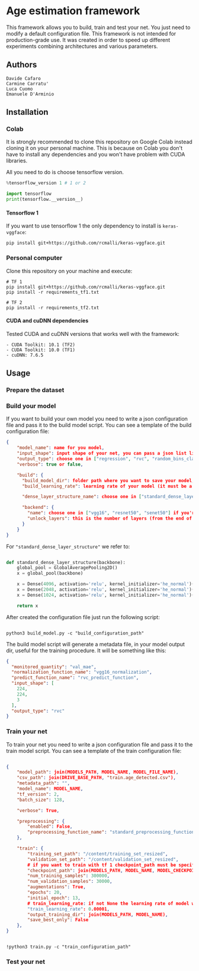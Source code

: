 # Age estimation framework

This framework allows you to build, train and test your net. You just need to modify a default configuration file.
This framework is not intended for production-grade use. It was created in order to speed up different experiments combining architectures and various parameters.

## Authors

```
Davide Cafaro
Carmine Carratu'
Luca Cuomo
Emanuele D'Arminio
```

## Installation

### Colab
It is strongly recommended to clone this repository on Google Colab instead cloning it on your personal machine.
This is because on Colab you don't have to install any dependencies and you won't have problem with CUDA libraries.

All you need to do is choose tensorflow version.

```python 
%tensorflow_version 1 # 1 or 2

import tensorflow
print(tensorflow.__version__)
```

#### Tensorflow 1
If you want to use tensorflow 1 the only dependency to install is `keras-vggface`:

```shell script
pip install git+https://github.com/rcmalli/keras-vggface.git
```

### Personal computer

Clone this repository on your machine and execute:

```shell script
# TF 1
pip install git+https://github.com/rcmalli/keras-vggface.git
pip install -r requirements_tf1.txt

# TF 2
pip install -r requirements_tf2.txt
```
#### CUDA and cuDNN dependencies

Tested CUDA and cuDNN versions that works well with the framework:

```
- CUDA Toolkit: 10.1 (TF2)
- CUDA Toolkit: 10.0 (TF1)
- cuDNN: 7.6.5
```

## Usage

### Prepare the dataset

### Build your model

If you want to build your own model you need to write a json configuration file and pass it to the build model script.
You can see a template of the build configuration file:

```json
{
    "model_name": name for you model,
    "input_shape": input shape of your net, you can pass a json list like this [224, 224, 3],
    "output_type": choose one in ["regression", "rvc", "random_bins_classification"],
    "verbose": true or false,

    "build": {
      "build_model_dir": folder path where you want to save your model,
      "build_learning_rate": learning rate of your model (it must be a number),

      "dense_layer_structure_name": choose one in ["standard_dense_layer_structure", "vgg16_dense_layer_structure"],

      "backend": {
        "name": choose one in ["vgg16", "resnet50", "senet50"] if you're using TF1, choose one in ["vgg19"] if you're using TF2,
        "unlock_layers": this is the number of layers (from the end of the net) you want to unlock for training, choose one in ["none", "all", 1, 2, ..]
      }
    }
}
```

For `"standard_dense_layer_structure"` we refer to:

```python

def standard_dense_layer_structure(backbone):
    global_pool = GlobalAveragePooling2D()
    x = global_pool(backbone)

    x = Dense(4096, activation='relu', kernel_initializer='he_normal')(x)
    x = Dense(2048, activation='relu', kernel_initializer='he_normal')(x)
    x = Dense(1024, activation='relu', kernel_initializer='he_normal')(x)

    return x

```

After created the configuration file just run the following script:

```shell script

python3 build_model.py -c "build_configuration_path"

```

The build model script will generate a metadata file, in your model output dir, useful for the training procedure. It will be something like this:

```json
{
  "monitored_quantity": "val_mae",
  "normalization_function_name": "vgg16_normalization",
  "predict_function_name": "rvc_predict_function",
  "input_shape": [
    224,
    224,
    3
  ],
  "output_type": "rvc"
}
```

### Train your net

To train your net you need to write a json configuration file and pass it to the train model script.
You can see a template of the train configuration file:

```json

{
    "model_path": join(MODELS_PATH, MODEL_NAME, MODEL_FILE_NAME),
    "csv_path": join(DRIVE_BASE_PATH, "train.age_detected.csv"),
    "metadata_path": "",
    "model_name": MODEL_NAME,
    "tf_version": 2,
    "batch_size": 128,

    "verbose": True,

    "preprocessing": {
        "enabled": False,
        "preprocessing_function_name": "standard_preprocessing_function"
    },

    "train": {
        "training_set_path": "/content/training_set_resized",
        "validation_set_path": "/content/validation_set_resized",
        # if you want to train with tf 1 checkpoint_path must be specified in model_path
        "checkpoint_path": join(MODELS_PATH, MODEL_NAME, MODEL_CHECKPOINT),
        "num_training_samples": 300000,
        "num_validation_samples": 30000,
        "augmentations": True,
        "epochs": 20,
        "initial_epoch": 13,
        # train_learning_rate: if not None the learning rate of model will be changed
        "train_learning_rate": 0.00001,
        "output_training_dir": join(MODELS_PATH, MODEL_NAME),
        "save_best_only": False
    },
}

```

```shell script

!python3 train.py -c "train_configuration_path"

```

### Test your net